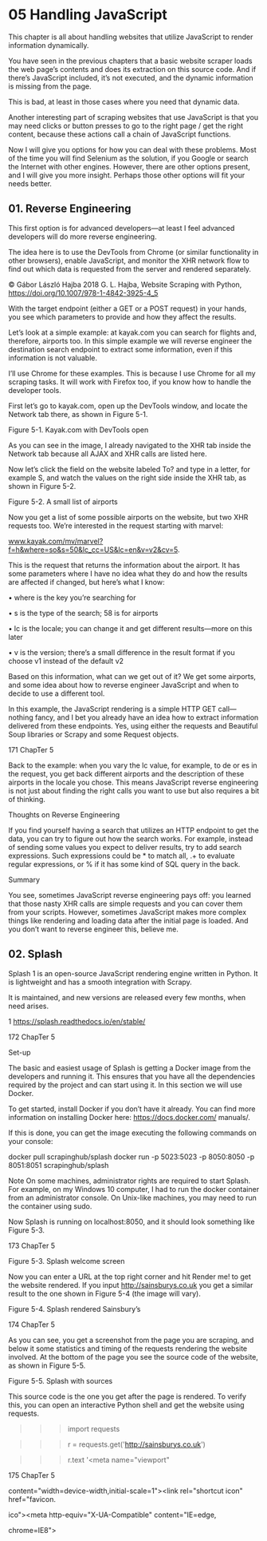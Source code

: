 # 05 Handling JavaScript

This chapter is all about handling websites that utilize JavaScript to render information dynamically.

You have seen in the previous chapters that a basic website scraper loads the web page’s contents and does its extraction on this source code. And if there’s JavaScript included, it’s not executed, and the dynamic information is missing from the page.

This is bad, at least in those cases where you need that dynamic data.

Another interesting part of scraping websites that use JavaScript is that you may need clicks or button presses to go to the right page / get the right content, because these actions call a chain of JavaScript functions.

Now I will give you options for how you can deal with these problems. Most of the time you will find Selenium as the solution, if you Google or search the Internet with other engines. However, there are other options present, and I will give you more insight. Perhaps those other options will fit your needs better.

## 01. Reverse Engineering

This first option is for advanced developers—at least I feel advanced developers will do more reverse engineering.

The idea here is to use the DevTools from Chrome (or similar functionality in other browsers), enable JavaScript, and monitor the XHR network flow to find out which data is requested from the server and rendered separately.

© Gábor László Hajba 2018 G. L. Hajba, Website Scraping with Python, https://doi.org/10.1007/978-1-4842-3925-4_5

With the target endpoint (either a GET or a POST request) in your hands, you see which parameters to provide and how they affect the results.

Let’s look at a simple example: at kayak.com you can search for flights and, therefore, airports too. In this simple example we will reverse engineer the destination search endpoint to extract some information, even if this information is not valuable.

I’ll use Chrome for these examples. This is because I use Chrome for all my scraping tasks. It will work with Firefox too, if you know how to handle the developer tools.

First let’s go to kayak.com, open up the DevTools window, and locate the Network tab there, as shown in Figure 5-1.

Figure 5-1. Kayak.com with DevTools open

As you can see in the image, I already navigated to the XHR tab inside the Network tab because all AJAX and XHR calls are listed here.

Now let’s click the field on the website labeled To? and type in a letter, for example S, and watch the values on the right side inside the XHR tab, as shown in Figure 5-2.





Figure 5-2. A small list of airports

Now you get a list of some possible airports on the website, but two XHR requests too. We’re interested in the request starting with marvel:

www.kayak.com/mv/marvel?f=h&where=so&s=50&lc_cc=US&lc=en&v=v2&cv=5.

This is the request that returns the information about the airport. It has some parameters where I have no idea what they do and how the results are affected if changed, but here’s what I know:

• where is the key you’re searching for

• s is the type of the search; 58 is for airports

• lc is the locale; you can change it and get different results—more on this later

• v is the version; there’s a small difference in the result format if you choose v1 instead of the default v2

Based on this information, what can we get out of it? We get some airports, and some idea about how to reverse engineer JavaScript and when to decide to use a different tool.

In this example, the JavaScript rendering is a simple HTTP GET call—nothing fancy, and I bet you already have an idea how to extract information delivered from these endpoints. Yes, using either the requests and Beautiful Soup libraries or Scrapy and some Request objects.

171 ChapTer 5



Back to the example: when you vary the lc value, for example, to de or es in the request, you get back different airports and the description of these airports in the locale you chose. This means JavaScript reverse engineering is not just about finding the right calls you want to use but also requires a bit of thinking.

Thoughts on Reverse Engineering

If you find yourself having a search that utilizes an HTTP endpoint to get the data, you can try to figure out how the search works. For example, instead of sending some values you expect to deliver results, try to add search expressions. Such expressions could be * to match all, .+ to evaluate regular expressions, or % if it has some kind of SQL query in the back.

Summary

You see, sometimes JavaScript reverse engineering pays off: you learned that those nasty XHR calls are simple requests and you can cover them from your scripts. However, sometimes JavaScript makes more complex things like rendering and loading data after the initial page is loaded. And you don’t want to reverse engineer this, believe me.

## 02. Splash

Splash 1 is an open-source JavaScript rendering engine written in Python. It is lightweight and has a smooth integration with Scrapy.

It is maintained, and new versions are released every few months, when need arises.

1 https://splash.readthedocs.io/en/stable/

172 ChapTer 5



Set-up

The basic and easiest usage of Splash is getting a Docker image from the developers and running it. This ensures that you have all the dependencies required by the project and can start using it. In this section we will use Docker.

To get started, install Docker if you don’t have it already. You can find more information on installing Docker here: https://docs.docker.com/ manuals/.

If this is done, you can get the image executing the following commands on your console:

docker pull scrapinghub/splash docker run -p 5023:5023 -p 8050:8050 -p 8051:8051 scrapinghub/splash

Note On some machines, administrator rights are required to start Splash. For example, on my Windows 10 computer, I had to run the docker container from an administrator console. On Unix-like machines, you may need to run the container using sudo.

Now Splash is running on localhost:8050, and it should look something like Figure 5-3.

173 ChapTer 5



Figure 5-3. Splash welcome screen

Now you can enter a URL at the top right corner and hit Render me! to get the website rendered. If you input http://sainsburys.co.uk you get a similar result to the one shown in Figure 5-4 (the image will vary).

Figure 5-4. Splash rendered Sainsbury’s

174 ChapTer 5



As you can see, you get a screenshot from the page you are scraping, and below it some statistics and timing of the requests rendering the website involved. At the bottom of the page you see the source code of the website, as shown in Figure 5-5.

Figure 5-5. Splash with sources

This source code is the one you get after the page is rendered. To verify this, you can open an interactive Python shell and get the website using requests.

>>> import requests

>>> r = requests.get('http://sainsburys.co.uk')

>>> r.text '<!DOCTYPE html><html class="no-js" lang="en"><head><meta charset="utf-8"><title>Sainsbury\'s</title><meta name="description" content="Shop online at Sainsbury\'s for everything from groceries and clothing to homewares, electricals and more. We also offer a great range of financial services. Live well for less."><meta name="viewport"

175 ChapTer 5



content="width=device-width,initial-scale=1"><meta name="google-site-verification" content="soOzMsGig7xqxpwJQWd8qJ kfOQQvL0j-ZS9fI9eSDiE"><link rel="shortcut icon" href="favicon.

ico"><meta http-equiv="X-UA-Compatible" content="IE=edge,

chrome=IE8"><script type="text/javascript" src="//service. maxymiser.net/cdn/sainsburyscoUK/js/mmcore.js"></script> <!--[if lt IE 9]>\n <script src="https://cdn.polyfill.io/ v1/polyfill.min.js"></script>\n <link rel="stylesheet" href="homepage/css/main_ie8.css?v=65f0de0508c75d5aac750158 0ddf4e0a">\n <![endif]--><!--[if gte IE 9]>\n <link rel="stylesheet" href="homepage/css/main.css?v=2fadbf3f7bf0aa 1b5e3613ec61ebabf7">\n <![endif]--><link rel="stylesheet" href="homepage/css/main.css?v=2fadbf3f7bf0aa1b5e3613ec61eba bf7"><!--[if !IE]><!--><!--<![endif]--></head><body><script type="text/javascript">(function(a,b,c,d) ....

The preceding example result is just an excerpt. If you save this code into an HTML file and open it in a browser and do the same with the sources returned by Splash, you will see the same page. The difference is in the sources: Splash has more lines and contains expanded JavaScript functions.

A Dynamic Example

To see how to get Splash working with dynamic websites (which utilize JavaScript a lot), let’s see a different example. For instance, http://www. protopage.com/ generates you a web page based on a prototype, which you can customize. If you visit the site, you must wait some seconds until the page gets rendered.

176 ChapTer 5



If we want to scrape data from this site (there’s not much available either, but imagine it has a lot to offer) and we use a simple tool (the requests library, Scrapy) or Splash with the default settings, we only get the base page that tells us that the page is currently rendered.

To have the rendered site rendered with Splash, I altered the script (which is written in Lua by the way) and turned up the wait time to three seconds.

function main(splash, args) assert(splash:go(args.url)) assert(splash:wait(3)) return { html = splash:html(), png = splash:png(), har = splash:har(), } end

Depending on the network speed and load on the target website, three seconds can be too short. Feel free to experiment with different values for your target websites to have the page rendered.

Now all this is good, but how to use Splash to scrape websites?

Integration with Scrapy

The recommended way by Splash developers is to integrate this tool with Scrapy, and because we use Scrapy as our scraping tool, we will take a thorough look at how it can be accomplished.

First, we need to install the Splash Python package using pip.

pip install scrapy-splash

177 ChapTer 5



Now that this library is installed, we need to enable the middlewares that have been delivered with scrapy-splash.

DOWNLOADER_MIDDLEWARES = { 'scrapy_splash.SplashCookiesMiddleware': 720, 'scrapy_splash.SplashMiddleware': 725, 'scrapy.downloadermiddlewares.httpcompression.Http CompressionMiddleware': 810, }

The prceding numbers are not fully empiric: the Splash middlewares must have a higher order than the HttpProxyMiddleware, which has a default value of 750. To be on the safe side (for example Scrapy changes the default value of this proxy middleware), we could alter the middleware configuration like this:

DOWNLOADER_MIDDLEWARES = { 'scrapy_splash.SplashCookiesMiddleware': 720, 'scrapy_splash.SplashMiddleware': 725, 'scrapy.downloadermiddlewares.httpproxy.HttpProxyMiddleware': 750, 'scrapy.downloadermiddlewares.httpcompression. HttpCompressionMiddleware': 810, }

Then we must add the spider middleware to save disk space and network traffic. This is optional; if you don’t do this, duplicate Splash arguments are stored on your disk and sent to your Splash server (this will be interesting in the Cloud—see next chapter for more on that topic).

SPIDER_MIDDLEWARES = { 'scrapy_splash.SplashDeduplicateArgsMiddleware': 100, }

178 ChapTer 5



Now we can define some variables required for Splash to work. One of these is the SPLASH_URL, which (obviously) tells the middleware where your Splash instance is available for rendering.

SPLASH_URL = 'http://localhost:8050/'

The next two variables come because Scrapy doesn’t provide a way to override request fingerprints, and this makes routing those requests and responses between your script and Splash a bit complicated. However, the developers of Splash came up with a solution and you can use their configuration.

DUPEFILTER_CLASS = 'scrapy_splash.SplashAwareDupeFilter' HTTPCACHE_STORAGE = 'scrapy_splash.SplashAwareFSCacheStorage'

The second variable points to a cache storage solution, which is aware of Splash. If you’re using another custom cache storage, you must adapt it to work with Splash. This requires you to subclass the aforementioned storage class and replace all calls to scrapy.util.request.request_ fingerprint with scrapy_splash.splash_request_fingerprint to have those nasty changed fingerprints work out.

The last change we must adapt is the usage of Requests: instead of using the default Scrapy Request we need to use SplashRequest.

Now let’s adapt the Sainsbury’s spider to use Splash.

Adapting the basic Spider

In an ideal world, you would only need to alter the configuration as we did in the previous section, and all requests and responses would go over Splash because we don’t have any usages of Scrapy’s Request objects.

Unfortunately, we need some more configuration in the code of the scraper too. If you don’t believe me, just start the scraper without having Splash running.

179 ChapTer 5



To get our scraper running through Splash, we need to adapt every request call to use a SplashRequest, and every time we initiate a new request (either when starting the scraper or yield-ing some response. follow calls).

To get the first start right, we can add the following function to our script:

from scrapy_splash import SplashRequest

def start_requests(self):

for url in self.start_urls:

yield SplashRequest(url, callback=self.parse)

This is the bare minimum to get the spider operating through Splash. The parameters speak for themselves: URL is the target URL, and callback defines the method to use. There are some options to configure how Splash should behave, for example, waiting some time to get the website rendered. Say, if we want to wait one second for loading the page, we can alter the calls of SplashRequests like this:

yield SplashRequest(url, callback=self.parse, args={'wait':1.0})

So, we’re good and we render the first page through Splash, but what about the other calls like navigating to the detail pages or the next page?

To adapt these, I changed the XPath extraction code a bit. Until now, we used the response.follow approach where we could provide the selector containing the potential next URL we want to scrape.

Using Splash, we need to extract these URLs and provide them as parameters to the SplashRequest constructor. I’ll use the parse method as an example. It looked like this at the end of Chapter 4:

def parse(self, response):

urls = response.xpath('//ul[@class="categories departments"]/li/a')

180 ChapTer 5



for url in urls:

yield response.follow(url, callback=self.parse_ department_pages)

Now it looks like this:

def parse(self, response):

urls = response.xpath('//ul[@class="categories departments"]/li/a/@href').extract()

for url in urls:

if url.startswith('http'):

yield SplashRequest(url, callback=self.parse_ department_pages)

I added the filter for url.startswith('http') to avoid potential errors that may happen if the url doesn’t contain an absolute URL. In some cases, you need to join the URL together with the base URL of the response to get the target domain (because url is a relative URL to the domain). Following is an example again with the parse method.

def parse(self, response):

urls = response.xpath('//ul[@class="categories departments"]/li/a/@href').extract()

for url in urls:

yield SplashRequest(response.urljoin(url), callback=self.parse_department_pages)

One change I made besides the ones mentioned previously was to rename the spider to splash.

Running the scraper stays the same.

scrapy crawl splash -o splashburys.jl

181 ChapTer 5



After the scraper finishes, you will find records similar to the following excerpt in the splashburys.jl file.

{"url": "https://www.sainsburys.co.uk/shop/ProductDisplay ?storeId=10151&productId=1153156&urlRequestType=Base&cate goryId=312365&catalogId=10216&langId=44", "product_name": "Sainsbury's Venison Steak, Taste the Difference 250g", "product_image": "https://www.sainsburys.co.uk/wcsstore7.25.53/ ExtendedSitesCatalogAssetStore/images/catalog/productImages /90/0000001442090/0000001442090_L.jpeg", "price_per_unit": "£7.50", "rating": "3.0", "product_reviews": "2", "item_code": "6450995", "nutritions": {"Energy ": "583kJ/", "Fat ": "2.6g", "of which saturates ": "0.9g", "mono-unsaturates ": "1.0g", "polyunsaturates ": "0.6g", "Carbohydrate ": "<0.5g", "of which sugars ": "<0.5g", "Fibre ": "<0.5g", "Protein ": "28.2g", "Sodium ": "0.05g", "Salt ": "0.13g"}, "product_origin": ""} {"url": "https://www.sainsburys.co.uk/shop/gb/groceries/ special-offers-314361-44/sainsburys-salmon-with-lemon-butter-taste-the-difference-145g", "product_name": "Sainsbury's Lightly Smoked Salmon with Wild Garlic Butter, Taste the Difference 145g", "product_image": "https://www.sainsburys. co.uk/wcsstore7.25.53/ExtendedSitesCatalogAssetStore/images/ catalog/productImages/27/0000000301527/0000000301527_L.jpeg", "price_per_unit": "£3.00", "rating": "2.3333", "product_ reviews": "3", "item_code": "7880107", "nutritions": {"Energy": "990kJ", "Energy kcal": "238kcal", "Fat": "16.9g", "Saturates": "4.6g", "Mono-unsaturates": "7.5g", "Polyunsaturates": "3.8g", "Carbohydrate": "1.6g", "Sugars": "1.2g", "Fibre": "0.6g", "Protein": "19.6g", "Salt": "0.63g"}, "product_origin": "Packed in United Kingdom Farmed in Scotland Produced from Farmed Scottish ( UK) Atlantic Salmon ( Salmo salar)"}

And that is it: we converted the Sainsbury’s scraper to use Splash.

182 ChapTer 5



What Happens When Splash Isn’t Running?

Good question, but I bet you already have the answer. The scraper won’t do anything, and exits with an error message containing the following valuable information to identify this particular error cause.

2018-04-27 16:07:19 [scrapy.core.scraper] ERROR: Error downloading <GET https://www.sainsburys.co.uk/shop/gb/ groceries/meat-fish/ via http://localhost:8050/render.html>: Connection was refused by other side: 10061:

Summary

Splash is a nice Python-based website rendering tool that you can integrate easily with Scrapy.

One drawback is that you must install it manually through a somewhat complicated process or using Docker. This makes porting it to the cloud complicated (see Chapter 6 for Cloud solutions), therefore you should use Splash only for a local scraper. However, locally it can give you a great benefit with its seamless integration with Scrapy for scraping websites using JavaScript to render content dynamically.

Another drawback is the speed. When I used Splash on my local computer, it barely scraped 20 pages per minute. This is too slow for my taste, but sometimes I cannot get around it.

## 03. Selenium

If you search the Internet about website scraping, you will most often encounter articles and questions about Selenium. Originally, I wanted to leave Selenium out of this book because I don’t like its approach; it’s a bit clumsy for my taste. However, because of its popularity, I decided to add a section about this tool. Perhaps you will embed a Selenium-based solution to your Scrapy scripts (for example you already have a Selenium-scraper but want to extend it), and I want to help you with this task.

183 ChapTer 5



First we will look at Selenium and how to use it in a stand-alone fashion, then we will add it to a Scrapy spider.

Prerequisites

To have Selenium working on your computer, you must install it like most Python libraries through the Python Package Index.

pip install selenium

To use Selenium for website scraping, you will need a web browser. This means you will see the configured web browser (let’s say Firefox or Chrome) open up, load the website, and then Selenium does its work and extracts the script you defined.

To enable linking between Selenium and your browser, you must install a specific WebDriver.

For Chrome, visit https://sites.google.com/a/chromium.org/ chromedriver/home. I downloaded version 2.38.

For Firefox, you need to install GeckoDriver. It can be found at GitHub. I downloaded version 0.20.1.

These drivers must be on the PATH when you’re running your Python script. I put all of them inside a folder, because in this case I have to add only this one folder and all my web drivers are available.

Note that these web drivers require a specific browser version. For example, if you already have Chrome installed and download the latest version of the web driver, you may encounter an exception like the one following if you miss updating your browser:

raise exception_class(message, screen, stacktrace) selenium.common.exceptions.SessionNotCreatedException: Message: session not created exception: Chrome version must be >= 65.0.3325.0

184 ChapTer 5



(Driver info: chromedriver=2.38.552522 (437e6fbedfa 8762dec75e2c5b3ddb86763dc9dcb),platform=Windows NT 10.0.16299 x86_64)

Basic Usage

Now to verify if everything is working fine, let’s write a simple script to open the Sainsbury’s website for us using Selenium.

from selenium.webdriver import Chrome, Firefox

chrome = Chrome() firefox = Firefox()

chrome.open() firefox.open()

# this opens a Chrome window # this opens a Firefox window

chrome.get('https://sainsburys.co.uk') target website in Chrome firefox.get('https://sainsburys.co.uk') target website in Firefox

# navigates to the

# navigates to the

OK, it’s nice to have the browser open automatically and navigate to the target website. But what about scraping information?

Because we have a website in our reach (in the browser), we can parse the HTML—almost like we did in the previous chapters or use Selenium’s offering for data extraction from the HTML of the web page.

I won’t go into detail on Selenium’s extractors because it would exceed the boundaries of this book, but let me tell you that by using Selenium you have access to a different set of extraction functions, which you can use on your browser instances.

185 ChapTer 5



Integration with Scrapy

Selenium can be integrated with Scrapy. The only thing you need is to configure Selenium properly (have the web drivers on the PATH and the browsers installed) and then the fun can begin.

What I like to do is to disable the browser window for my scrapes. That’s because I get distracted every time I see a browser window if it navigates the pages automatically, and it would go crazy if you combine Scrapy with Selenium.

Besides this, you will need a middleware that will intercept calls prior to sending them directly through Scrapy and will use Selenium instead of normal requests.

A rudimentary middleware would look like this one:

# -*- coding: utf-8 -*-

from scrapy import signals from scrapy.http import HtmlResponse from scrapy.utils.python import to_bytes from selenium import webdriver from selenium.webdriver.firefox.options import Options

class SeleniumDownloaderMiddleware:

def __init__(self):

self.driver = None

@classmethod def from_crawler(cls, crawler):

middleware = cls() crawler.signals.connect(middleware.spider_opened, signals.spider_opened) crawler.signals.connect(middleware.spider_closed, signals.spider_closed) return middleware

186 ChapTer 5



def process_request(self, request, spider):

self.driver.get(request.url) body = to_bytes(self.driver.page_source) return HtmlResponse(self.driver.current_url, body=body, encoding='utf-8', request=request)

def spider_opened(self, spider):

options = Options() options.set_headless() self.driver = webdriver.Firefox(options=options)

def spider_closed(self, spider):

if self.driver:

self.driver.close() self.driver.quit() self.driver = None

The preceding code uses Firefox as the default browser and starts it in headless mode when the spider is opened. When the spider closes, the web driver is closed too.

The interesting part is when the request happens: it is intercepted and routed through the browser and the response HTML code is wrapped into an HtmlResponse object. Now your spider gets the Selenium-loaded HTML code and you can use it for scraping.

scrapy-selenium

Recently, I have found a fresh project at GitHub called scrapy-selenium. 2 It is a convenient project to have you install and use it to combine the powers of Scrapy and Selenium. I think it is worth sharing this project with you.

2 https://github.com/clemfromspace/scrapy-selenium

187 ChapTer 5



Note Because this project is a private one, it may have issues. If you find something not working, feel free to raise an issue for this project and the developer will help you out to fix that problem. If not, shoot me an email and I’ll see if I can give you a solution or perhaps maintain the application myself and deliver newer versions.

This project works just like the custom middleware we implemented in the previous section: it intercepts requests and downloads the pages using Selenium.

Let’s start with the configuration.

from shutil import which

SELENIUM_DRIVER_NAME = 'firefox' SELENIUM_DRIVER_EXECUTABLE_PATH = which('geckodriver') SELENIUM_DRIVER_ARGUMENTS = ['-headless']

Alternatively, you can use Chrome instead of Firefox, but in this case take care of the --headless argument: it requires two dashes.

from shutil import which

SELENIUM_DRIVER_NAME = 'chrome' SELENIUM_DRIVER_EXECUTABLE_PATH = which('geckodriver') SELENIUM_DRIVER_ARGUMENTS = ['--headless'] And we need the right middleware: DOWNLOADER_MIDDLEWARES = { 'scrapy_selenium.SeleniumMiddleware': 800 }

For the spider, I reused the code of the Splash section but changed the used Request implementation to the scrapy-selenium one:

from scrapy_selenium import SeleniumRequest

188 ChapTer 5



and I had to adapt the constructor calls to contain the URL as a named parameter.

def start_requests(self):

for url in self.start_urls:

yield SeleniumRequest(url=url, callback=self.parse)

Be sure you change all these calls. If you miss one, you’ll get an error like this:

yield SeleniumRequest(url, callback=self.parse) File "c:\dev\__py_venv\scrapy\lib\site-packages\scrapy_ selenium\http.py", line 29, in __init__ super().__init__(*args, **kwargs) TypeError: __init__() missing 1 required positional argument: 'url'

Summary

Selenium is an alternative tool that website scraper developers use because it supports JavaScript rendering through a browser. We saw some solutions on how to integrate Selenium with Scrapy but skipped the built-in methods to extract information.

Again, using an external tool like Selenium makes your scraping slower, even in headless mode.

## 04. Solutions for Beautiful Soup

Until now, we looked at solutions where we can integrate JavaScript-based website scraping with Scrapy. But some projects are fine using Beautiful Soup and don’t need a full scraper environment.

189 ChapTer 5

Splash



Splash offers manual usage too. This means, you have an alternative option to get Splash to render a website and return the source code back to your code. And we can utilize this to have a simple scraper written with Beautiful Soup.

The idea here is to send an HTTP request to Splash, providing the URL to render (and any configuration parameters) and get the result back, and then use Beautiful Soup on this result, which is a rendered HTML.

To stick with the previous example, we will convert the scraper form Chapter 3 into a tool that utilizes Splash to render the pages of Sainsbury’s.

The idea here is to simply call Splash’s HTTP API to render the web page instead of getting the page through the requests library. This means our only change will be in the get_page function, where we forward the URL we want to scrape to Splash.

def get_page(url):

try:

r = requests.get('http://localhost:8050/render. html?url=' + url) if r.status_code == 200:

return BeautifulSoup(r.content, bs_parser) except Exception as e:

pass return None

As you can see, we call the render.html endpoint of our Splash installation and provide the target URL as a simple GET parameter.

If you’re more into POST requests, you can change the prceding function to look like this:

def get_page(url):

try:

r = requests.post('http://localhost:8050/render.html',

data='{'url': '+ url + '}')

190 ChapTer 5



if r.status_code == 200:

return BeautifulSoup(r.content, bs_parser) except Exception as e:

pass return None

Selenium

Of course, we can integrate Selenium to our Beautiful Soup solutions too. It works the same way as it did with Scrapy.

Again, I won’t use the built-in Selenium methods to extract information from the website. I use Selenium only to render the page and extract the information I require.

To do this, I’ll add two helper functions to the scraper, which initialize and tear down Selenium at the required places.

def initialize():

global selenium if not selenium:

selenium = Firefox()

def tear_down():

global selenium if selenium:

selenium.quit()

selenium = None

To be on the safe side, I’ll add a call to initialize() every time we want to download a page; however, I’ll call tear_down() only when the script finishes.

def get_page(url):

initialize()

191 ChapTer 5

try:



selenium.get(url) return BeautifulSoup(selenium.page_source, bs_parser) except Exception as e:

pass return None

Summary

Even though we focus on Scrapy, because in my opinion it’s currently the website scraping tool for Python, you can see that options that make Scrapy handle JavaScript can be added to “plain” Beautiful Soup scrapers. And this gives you options to stay with the tools you already know!

## Summary

In this chapter we looked at some approaches to scrape websites that utilize JavaScript. We looked at the mainstream Selenium using a web browser to execute JavaScript and then went to the headless world, where you don’t need any window to execute JavaScript and this makes your scripts portable and easier to execute.

Naturally, using another tool to get some extra rendering done takes time and provides overhead. If you don’t require JavaScript rendering, create your scripts without any add-ons like Splash or Selenium. You’ll benefit from the speed gain.

Now we are ready to see how we can deploy our spiders to the Cloud!

